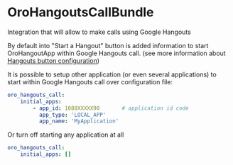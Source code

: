 # OroHangoutsCallBundle
Integration that will allow to make calls using Google Hangouts

By default into "Start a Hangout" button is added information to start OroHangoutApp within Google Hangouts call.
(see more information about [Hangouts button configuration](https://developers.google.com/+/hangouts/button))

It is possible to setup other application (or even several applications) to start within Google Hangouts call over configuration file:
```yml
oro_hangouts_call:
    initial_apps:
        - app_id: 1088XXXXX90       # application id code
          app_type: 'LOCAL_APP'
          app_name: 'MyApplication'
```

Or turn off starting any application at all
```yml
oro_hangouts_call:
    initial_apps: []
```
